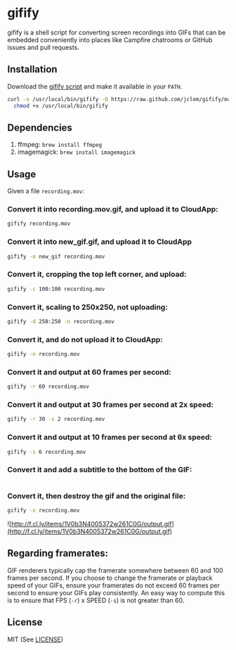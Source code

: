 # gifify

gifify is a shell script for converting screen recordings into GIFs that can be embedded conveniently into places like Campfire chatrooms or GitHub issues and pull requests.

## Installation

Download the [gifify script][1] and make it available in your `PATH`.

```sh
curl -o /usr/local/bin/gifify -O https://raw.github.com/jclem/gifify/master/gifify.sh && \
  chmod +x /usr/local/bin/gifify
```

## Dependencies

1. ffmpeg: `brew install ffmpeg`
2. imagemagick: `brew install imagemagick`

## Usage

Given a file `recording.mov`:

### Convert it into recording.mov.gif, and upload it to CloudApp:

```sh
gifify recording.mov
```

### Convert it into new_gif.gif, and upload it to CloudApp

```sh
gifify -o new_gif recording.mov
```

### Convert it, cropping the top left corner, and upload:

```sh
gifify -c 100:100 recording.mov
```

### Convert it, scaling to 250x250, not uploading:

```sh
gifify -d 250:250 -n recording.mov
```

### Convert it, and do not upload it to CloudApp:

```sh
gifify -n recording.mov
```

### Convert it and output at 60 frames per second:

```sh
gifify -r 60 recording.mov
```

### Convert it and output at 30 frames per second at 2x speed:

```sh
gifify -r 30 -s 2 recording.mov
```

### Convert it and output at 10 frames per second at 6x speed:

```sh
gifify -s 6 recording.mov
```
### Convert it and add a subtitle to the bottom of the GIF:

```sh gifify -t "This adds a caption to the GIF" recording.mov
```

### Convert it, then destroy the gif and the original file:

```sh
gifify -x recording.mov
```

![http://f.cl.ly/items/1V0b3N4005372w261C0G/output.gif](http://f.cl.ly/items/1V0b3N4005372w261C0G/output.gif)

## Regarding framerates:

GIF renderers typically cap the framerate somewhere between 60 and 100 frames per second. If you choose to change the framerate or playback speed of your GIFs, ensure your framerates do not exceed 60 frames per second to ensure your GIFs play consistently. An easy way to compute this is to ensure that FPS  (`-r`) x SPEED (`-s`) is not greater than 60.

## License

MIT (See [LICENSE][3])


[1]: https://raw.github.com/jclem/gifify/master/gifify.sh
[2]: https://github.com/cloudapp/cloudapp.rb
[3]: https://raw.github.com/jclem/gifify/master/LICENSE
